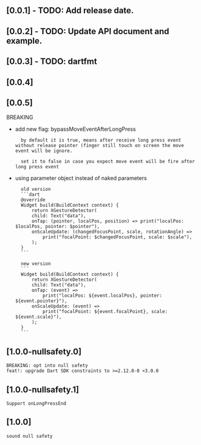 ## [0.0.1] - TODO: Add release date.

## [0.0.2] - TODO: Update API document and example.

## [0.0.3] - TODO: dartfmt

## [0.0.4] 

## [0.0.5]
BREAKING
* add new flag: bypassMoveEventAfterLongPress

        by default it is true, means after receive long press event without release pointer (finger still touch on screen the move event will be ignore.

        set it to false in case you expect move event will be fire after long press event

* using parameter object instead of naked parameters

        old version
        ```dart
        @override
        Widget build(BuildContext context) {
            return XGestureDetector(
            child: Text("data"),
            onTap: (pointer, localPos, position) => print("localPos: $localPos, pointer: $pointer"),
            onScaleUpdate: (changedFocusPoint, scale, rotationAngle) =>
                print("focalPoint: $changedFocusPoint, scale: $scale"),
            );
        }
        ```

        new version
        ```
        Widget build(BuildContext context) {
            return XGestureDetector(
            child: Text("data"),
            onTap: (event) =>
                print("localPos: ${event.localPos}, pointer: ${event.pointer}"),
            onScaleUpdate: (event) =>
                print("focalPoint: ${event.focalPoint}, scale: ${event.scale}"),
            );
        }
        ```
## [1.0.0-nullsafety.0]
    BREAKING: opt into null safety
    feat!: upgrade Dart SDK constraints to >=2.12.0-0 <3.0.0

## [1.0.0-nullsafety.1]
    Support onLongPressEnd

## [1.0.0]
    sound null safety